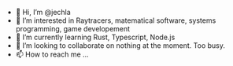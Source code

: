 - 👋 Hi, I’m @jechla
- 👀 I’m interested in Raytracers, matematical software, systems programming, game developement
- 🌱 I’m currently learning Rust, Typescript, Node.js
- 💞️ I’m looking to collaborate on nothing at the moment. Too busy.
- 📫 How to reach me ...

<!---
jechla/jechla is a ✨ special ✨ repository because its `README.md` (this file) appears on your GitHub profile.
You can click the Preview link to take a look at your changes.
--->
